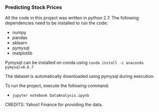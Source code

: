 ###  Predicting Stock Prices

All the code in this project was written in python 2.7. The following dependencies need to be installed to run the code:

- numpy
- pandas
- sklearn
- pymysql
- matplotlib

Pymysql can be installed on conda using ` conda install -c anaconda pymysql=0.6.7 `

The dataset is automatically downloaded using pymysql during execution.

To run the project, execute the following command:

- `jupyter notebook DataAnalysis.ipynb`



CREDITS: Yahoo! Finance for providing the data.
